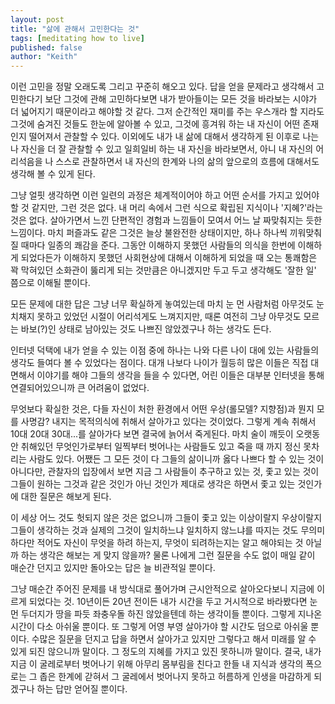 ```yaml
---
layout: post
title: "삶에 관해서 고민한다는 것"
tags: [meditating how to live]
published: false
author: "Keith"
---
```


이런 고민을 정말 오래도록 그리고 꾸준히 해오고 있다. 답을 얻을 문제라고 생각해서 고민한다기 보단 그것에 관해 고민하다보면 내가 받아들이는 모든 것을 바라보는 시야가 더 넓어지기 때문이라고 해야할 것 같다. 그저 순간적인 재미를 주는 우스개라 할 지라도 그것에 숨겨진 것들도 한눈에 알아볼 수 있고, 그것에 흥겨워 하는 내 자신이 어떤 존재인지 떨어져서 관찰할 수 있다. 이외에도 내가 내 삶에 대해서 생각하게 된 이후로 나는 나 자신을 더 잘 관찰할 수 있고 일희일비 하는 내 자신을 바라보면서, 아니 내 자신의 어리석음을 나 스스로 관찰하면서 내 자신의 한계와 나의 삶의 앞으로의 흐름에 대해서도 생각해 볼 수 있게 된다.

그냥 얼핏 생각하면 이런 일련의 과정은 체계적이어야 하고 어떤 순서를 가지고 있어야 할 것 같지만, 그런 것은 없다. 내 머리 속에서 그런 식으로 확립된 지식이나 '지혜?'라는 것은 없다. 살아가면서 느낀 단편적인 경험과 느낌들이 모여서 어느 날 짜맞춰지는 듯한 느낌이다. 마치 퍼즐과도 같은 그것은 늘상 불완전한 상태이지만, 하나 하나씩 끼워맞춰질 때마다 일종의 쾌감을 준다. 그동안 이해하지 못했던 사람들의 의식을 한번에 이해하게 되었다든가 이해하지 못했던 사회현상에 대해서 이해하게 되었을 때 오는 통쾌함은 꽉 막혀있던 소화관이 뚫리게 되는 것만큼은 아니겠지만 두고 두고 생각해도 '잘한 일' 쯤으로 이해될 뿐이다. 

모든 문제에 대한 답은 그냥 너무 확실하게 놓여있는데 마치 눈 먼 사람처럼 아무것도 눈치채지 못하고 있었던 시절이 어리석게도 느껴지지만, 때론 여전히 그냥 아무것도 모르는 바보(?)인 상태로 남아있는 것도 나쁘진 않았겠구나 하는 생각도 든다. 

인터넷 덕택에 내가 얻을 수 있는 이점 중에 하나는 나와 다른 나이 대에 있는 사람들의 생각도 들여다 볼 수 있었다는 점이다. 대개 나보다 나이가 월등히 많은 이들은 직접 대면해서 이야기를 해야 그들의 생각을 들을 수 있다면, 어린 이들은 대부분 인터넷을 통해 연결되어있으니까 큰 어려움이 없었다. 

무엇보다 확실한 것은, 다들 자신이 처한 환경에서 어떤 우상(롤모델? 지향점)과 뭔지 모를 사명감? 내지는 목적의식에 취해서 살아가고 있다는 것이었다. 그렇게 계속 취해서 10대 20대 30대...를 살아가다 보면 결국에 늙어서 죽게된다. 마치 술이 깨듯이 오랫동안 취해있던 무엇인가로부터 일찍부터 벗어나는 사람들도 있고 죽을 때 까지 정신 못차리는 사람도 있다. 어쨌든 그 모든 것이 다 그들의 삶이니까 옳다 나쁘다 할 수 있는 것이 아니다만, 관찰자의 입장에서 보면 지금 그 사람들이 추구하고 있는 것, 좇고 있는 것이 그들이 원하는 그것과 같은 것인가 아닌 것인가 제대로 생각은 하면서 좇고 있는 것인가에 대한 질문은 해보게 된다.

이 세상 어느 것도 헛되지 않은 것은 없으니까 그들이 좇고 있는 이상이랄지 우상이랄지 그들이 생각하는 것과 실제의 그것이 일치하느냐 일치하지 않느냐를 따지는 것도 무의미하다만 적어도 자신이 무엇을 하려 하는지, 무엇이 되려하는지는 알고 해야되는 것 아닐까 하는 생각은 해보는 게 맞지 않을까? 물론 나에게 그런 질문을 수도 없이 매일 같이 매순간 던지고 있지만 돌아오는 답은 늘 비관적일 뿐이다. 

그냥 매순간 주어진 문제를 내 방식대로 풀어가며 근시안적으로 살아오다보니 지금에 이르게 되었다는 것. 10년이든 20년 전이든 내가 시간을 두고 거시적으로 바라봤다면 눈먼 두더지가 땅을 파듯 좌충우돌 하진 않았을텐데 하는 생각이들 뿐이다. 그렇게 지나온 시간이 다소 아쉬울 뿐이다. 또 그렇게 어영 부영 살아가야 할 시간도 덤으로 아쉬울 뿐이다. 수많은 질문을 던지고 답을 하면서 살아가고 있지만 그렇다고 해서 미래를 알 수 있게 되진 않으니까 말이다. 그 정도의 지혜를 가지고 있진 못하니까 말이다. 결국, 내가 지금 이 굴레로부터 벗어나기 위해 아무리 몸부림을 친다고 한들 내 지식과 생각의 폭으로는 그 좁은 한계에 갇혀서 그 굴레에서 벗어나지 못하고 허름하게 인생을 마감하게 되겠구나 하는 답만 얻어질 뿐이다. 
